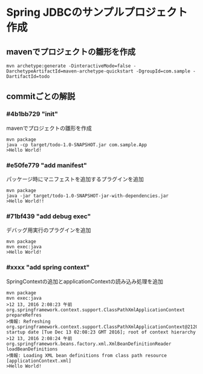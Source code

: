 # Spring JDBCのサンプルプロジェクト作成

## mavenでプロジェクトの雛形を作成

```terminal
mvn archetype:generate -DinteractiveMode=false -DarchetypeArtifactId=maven-archetype-quickstart -DgroupId=com.sample -DartifactId=todo
```

## commitごとの解説
### #4b1bb729 "init"

mavenでプロジェクトの雛形を作成

```teminal
mvn package
java -cp target/todo-1.0-SNAPSHOT.jar com.sample.App
>Hello World!
```

### #e50fe779 "add manifest"

パッケージ時にマニフェストを追加するプラグインを追加

```terminal
mvn package
java -jar target/todo-1.0-SNAPSHOT-jar-with-dependencies.jar
>Hello World!!
```

### #71bf439 "add debug exec"

デバッグ用実行のプラグインを追加

```terminal
mvn package
mvn exec:java
>Hello World!
```
### #xxxx "add spring context"

SpringContextの追加とapplicationContextの読み込み処理を追加

```terminal
mvn package
mvn exec:java
>12 13, 2016 2:08:23 午前 org.springframework.context.support.ClassPathXmlApplicationContext prepareRefres
>情報: Refreshing org.springframework.context.support.ClassPathXmlApplicationContext@2120c610: startup date [Tue Dec 13 02:08:23 GMT 2016]; root of context hierarchy
>12 13, 2016 2:08:24 午前 org.springframework.beans.factory.xml.XmlBeanDefinitionReader loadBeanDefinitions
>情報: Loading XML bean definitions from class path resource [applicationContext.xml]
>Hello World!
```




